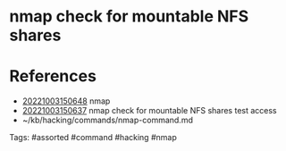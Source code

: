 # nmap check for mountable NFS shares

# References
- [20221003150648](/zet/20221003150648/README.md) nmap
- [20221003150637](/zet/20221003150637/README.md) nmap check for mountable NFS shares test access
- ~/kb/hacking/commands/nmap-command.md

Tags:
    #assorted #command #hacking #nmap
